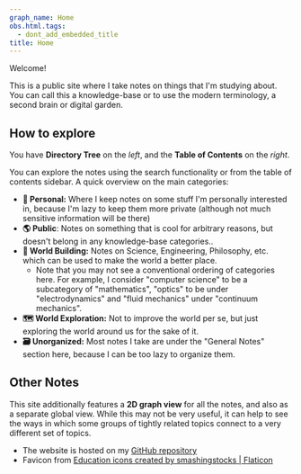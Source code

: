 ```yaml
---
graph_name: Home
obs.html.tags:
  - dont_add_embedded_title
title: Home
---
```

Welcome!

This is a public site where I take notes on things that I'm studying about. You can call this a knowledge-base or to use the modern terminology, a second brain or digital garden.
## How to explore

You have **Directory Tree** on the *left*, and the **Table of Contents** on the *right*.

You can explore the notes using the search functionality or from the table of contents sidebar. A quick overview on the main categories:

- **🤠 Personal:** Where I keep notes on some stuff I'm personally interested in, because I'm lazy to keep them more private (although not much sensitive information will be there)
- **🌎 Public**: Notes on something that is cool for arbitrary reasons, but doesn't belong in any knowledge-base categories..
- **🔮 World Building:** Notes on Science, Engineering, Philosophy, etc. which can be used to make the world a better place.
	- Note that you may not see a conventional ordering of categories here. For example, I consider "computer science" to be a subcategory of "mathematics", "optics" to be under "electrodynamics" and "fluid mechanics" under "continuum mechanics".
- **🗺️ World Exploration:** Not to improve the world per se, but just exploring the world around us for the sake of it.
- **🗃️ Unorganized:** Most notes I take are under the "General Notes" section here, because I can be too lazy to organize them.
## Other Notes

This site additionally features a **2D graph view** for all the notes, and also as a separate global view. While this may not be very useful, it can help to see the ways in which some groups of tightly related topics connect to a very different set of topics.

- The website is hosted on my [GitHub repository](https://github.com/blacklightpy/notes)
- Favicon from [Education icons created by smashingstocks | Flaticon](https://www.flaticon.com/free-icons/education) 
